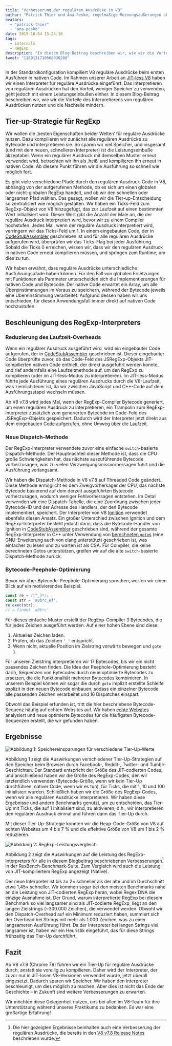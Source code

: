 ```yaml
---
title: "Verbesserung der regulären Ausdrücke in V8"
author: "Patrick Thier und Ana Peško, regelmäßige Meinungsäußerungen über reguläre Ausdrücke"
avatars:
  - "patrick-thier"
  - "ana-pesko"
date: 2019-10-04 15:24:16
tags:
  - internals
  - RegExp
description: "In diesem Blog-Beitrag beschreiben wir, wie wir die Vorteile der Interpretation von regulären Ausdrücken nutzen und gleichzeitig die Nachteile mindern."
tweet: "1180131710568030208"
---
```

In der Standardkonfiguration kompiliert V8 reguläre Ausdrücke beim ersten Ausführen in nativen Code. Im Rahmen unserer Arbeit an [JIT-less V8](/blog/jitless) haben wir einen Interpreter für reguläre Ausdrücke eingeführt. Das Interpretieren von regulären Ausdrücken hat den Vorteil, weniger Speicher zu verwenden, geht jedoch mit einem Leistungseinbußen einher. In diesem Blog-Beitrag beschreiben wir, wie wir die Vorteile des Interpretierens von regulären Ausdrücken nutzen und die Nachteile mindern.

<!--truncate-->
## Tier-up-Strategie für RegExp

Wir wollen die ‚besten Eigenschaften beider Welten‘ für reguläre Ausdrücke nutzen. Dazu kompilieren wir zunächst alle regulären Ausdrücke zu Bytecode und interpretieren sie. So sparen wir viel Speicher, und insgesamt (und mit dem neuen, schnelleren Interpreter) ist die Leistungseinbuße akzeptabel. Wenn ein regulärer Ausdruck mit demselben Muster erneut verwendet wird, betrachten wir ihn als ‚heiß‘ und kompilieren ihn erneut in nativen Code. Ab diesem Punkt führen wir die Ausführung so schnell wie möglich fort.

Es gibt viele verschiedene Pfade durch den regulären Ausdruck-Code in V8, abhängig von der aufgerufenen Methode, ob es sich um einen globalen oder nicht-globalen RegExp handelt, und ob wir den schnellen oder langsamen Pfad wählen. Das gesagt, wollen wir die Tier-up-Entscheidung so zentralisiert wie möglich gestalten. Wir haben ein Ticks-Feld zum RegExp-Objekt von V8 hinzugefügt, das zur Laufzeit auf einen bestimmten Wert initialisiert wird. Dieser Wert gibt die Anzahl der Male an, die der reguläre Ausdruck interpretiert wird, bevor wir zu einem Compiler hochstufen. Jedes Mal, wenn der reguläre Ausdruck interpretiert wird, verringern wir das Ticks-Feld um 1. In einem eingebauten Code, der in [CodeStubAssembler](/blog/csa) geschrieben ist und für alle regulären Ausdrücke aufgerufen wird, überprüfen wir das Ticks-Flag bei jeder Ausführung. Sobald die Ticks 0 erreichen, wissen wir, dass wir den regulären Ausdruck in nativen Code erneut kompilieren müssen, und springen zum Runtime, um dies zu tun.

Wir haben erwähnt, dass reguläre Ausdrücke unterschiedliche Ausführungspfade haben können. Für den Fall von globalen Ersetzungen mit Funktionen als Parameter unterscheiden sich die Implementierungen für nativen Code und Bytecode. Der native Code erwartet ein Array, um alle Übereinstimmungen im Voraus zu speichern, während der Bytecode jeweils eine Übereinstimmung verarbeitet. Aufgrund dessen haben wir uns entschieden, für diesen Anwendungsfall immer direkt auf nativen Code hochzustufen.

## Beschleunigung des RegExp-Interpreters

### Reduzierung des Laufzeit-Overheads

Wenn ein regulärer Ausdruck ausgeführt wird, wird ein eingebauter Code aufgerufen, der in [CodeStubAssembler](/blog/csa) geschrieben ist. Dieser eingebauter Code überprüfte zuvor, ob das Code-Feld des JSRegExp-Objekts JIT-kompilierten nativen Code enthielt, der direkt ausgeführt werden konnte, und rief andernfalls eine Laufzeitmethode auf, um den RegExp zu kompilieren (oder im JIT-less-Modus zu interpretieren). Im JIT-less-Modus führte jede Ausführung eines regulären Ausdrucks durch die V8-Laufzeit, was ziemlich teuer ist, da wir zwischen JavaScript und C++-Code auf dem Ausführungsstapel wechseln müssen.

Ab V8 v7.8 wird jedes Mal, wenn der RegExp-Compiler Bytecode generiert, um einen regulären Ausdruck zu interpretieren, ein Trampolin zum RegExp-Interpreter zusätzlich zum generierten Bytecode im Code-Feld des JSRegExp-Objekts gespeichert. Dadurch wird der Interpreter jetzt direkt aus dem eingebauten Code aufgerufen, ohne Umweg über die Laufzeit.

### Neue Dispatch-Methode

Der RegExp-Interpreter verwendete zuvor eine einfache `switch`-basierte Dispatch-Methode. Der Hauptnachteil dieser Methode ist, dass die CPU große Schwierigkeiten hat, das nächste auszuführende Bytecode vorherzusagen, was zu vielen Verzweigungsmissvorhersagen führt und die Ausführung verlangsamt.

Wir haben die Dispatch-Methode in V8 v7.8 auf Threaded Code geändert. Diese Methode ermöglicht es dem Zweigvorhersager der CPU, das nächste Bytecode basierend auf dem derzeit ausgeführten Bytecode vorherzusagen, wodurch weniger Fehlvorhersagen entstehen. Im Detail verwenden wir eine Dispatch-Tabelle, die eine Zuordnung zwischen jeder Bytecode-ID und der Adresse des Handlers, der den Bytecode implementiert, speichert. Der Interpreter von V8 [Ignition](/docs/ignition) verwendet ebenfalls diesen Ansatz. Ein großer Unterschied zwischen Ignition und dem RegExp-Interpreter besteht jedoch darin, dass die Bytecode-Handler von Ignition in [CodeStubAssembler](/blog/csa) geschrieben sind, während der gesamte RegExp-Interpreter in C++ unter Verwendung von [berechneten `goto`s](https://gcc.gnu.org/onlinedocs/gcc/Labels-as-Values.html) (eine GNU-Erweiterung auch von clang unterstützt) geschrieben ist, was einfacher zu lesen und zu warten ist als CSA. Für Compiler, die keine berechneten Gotos unterstützen, greifen wir auf die alte `switch`-basierte Dispatch-Methode zurück.

### Bytecode-Peephole-Optimierung

Bevor wir über Bytecode-Peephole-Optimierung sprechen, werfen wir einen Blick auf ein motivierendes Beispiel.

```js
const re = /[^_]*/;
const str = 'a0b*c_ef';
re.exec(str);
// → findet 'a0b*c'
```

Für dieses einfache Muster erstellt der RegExp-Compiler 3 Bytecodes, die für jedes Zeichen ausgeführt werden. Auf einer hohen Ebene sind diese:

1. Aktuelles Zeichen laden.
1. Prüfen, ob das Zeichen `'_'` entspricht.
1. Wenn nicht, aktuelle Position im Zielstring vorwärts bewegen und `goto 1`.

Für unseren Zielstring interpretieren wir 17 Bytecodes, bis wir ein nicht passendes Zeichen finden. Die Idee der Peephole-Optimierung besteht darin, Sequenzen von Bytecodes durch neue optimierte Bytecodes zu ersetzen, die die Funktionalität mehrerer Bytecodes kombinieren. In unserem Beispiel können wir sogar die durch `goto` implizit erstellte Schleife explizit in den neuen Bytecode einbauen, sodass ein einzelner Bytecode alle passenden Zeichen verarbeitet und 16 Dispatches einspart.

Obwohl das Beispiel erfunden ist, tritt die hier beschriebene Bytecode-Sequenz häufig auf echten Websites auf. Wir haben [echte Websites](/blog/real-world-performance) analysiert und neue optimierte Bytecodes für die häufigsten Bytecode-Sequenzen erstellt, die wir gefunden haben.

## Ergebnisse

![Abbildung 1: Speichereinsparungen für verschiedene Tier-Up-Werte](/_img/regexp-tier-up/results-memory.svg)

Abbildung 1 zeigt die Auswirkungen verschiedener Tier-Up-Strategien auf den Speicher beim Browsen durch Facebook-, Reddit-, Twitter- und Tumblr-Geschichten. Der Standard entspricht der Größe des JIT-codierten Codes, und anschließend haben wir die Größe des RegExp-Codes, den wir letztendlich verwenden (Bytecode-Größe, wenn wir kein Tier-Up durchführen, nativer Code, wenn wir es tun), für Ticks, die mit 1, 10 und 100 initialisiert wurden. Schließlich haben wir die Größe des RegExp-Codes, wenn wir alle regulären Ausdrücke interpretieren. Wir haben diese Ergebnisse und andere Benchmarks genutzt, um zu entscheiden, das Tier-Up mit Ticks, die auf 1 initialisiert sind, zu aktivieren, d.h., wir interpretieren den regulären Ausdruck einmal und führen dann das Tier-Up durch.

Mit dieser Tier-Up-Strategie konnten wir die Heap-Code-Größe von V8 auf echten Websites um 4 bis 7 % und die effektive Größe von V8 um 1 bis 2 % reduzieren.

![Abbildung 2: RegExp-Leistungsvergleich](/_img/regexp-tier-up/results-speed.svg)

Abbildung 2 zeigt die Auswirkungen auf die Leistung des RegExp-Interpreters für alle in diesem Blogbeitrag beschriebenen Verbesserungen[^strict-bounds] in der RexBench-Benchmark-Suite. Zum Vergleich wird auch die Leistung von JIT-kompiliertem RegExp angezeigt (Native).

[^strict-bounds]: Die hier gezeigten Ergebnisse beinhalten auch eine Verbesserung der regulären Ausdrücke, die bereits in den [V8 v7.8 Release Notes](/blog/v8-release-78#faster-regexp-match-failures) beschrieben wurde.

Der neue Interpreter ist bis zu 2× schneller als der alte und im Durchschnitt etwa 1,45× schneller. Wir kommen sogar bei den meisten Benchmarks nahe an die Leistung von JIT-codierten RegExp heran, wobei Regex DNA die einzige Ausnahme ist. Der Grund, warum interpretierte RegExp bei diesem Benchmark so viel langsamer sind als JIT-codierte RegExp, liegt an den langen Zielstrings (~300.000 Zeichen), die verwendet werden. Obwohl wir den Dispatch-Overhead auf ein Minimum reduziert haben, summiert sich der Overhead bei Strings mit mehr als 1.000 Zeichen, was zu einer langsameren Ausführung führt. Da der Interpreter bei langen Strings viel langsamer ist, haben wir ein Heuristik eingeführt, das für diese Strings frühzeitig das Tier-Up durchführt.

## Fazit

Ab V8 v7.9 (Chrome 79) führen wir ein Tier-Up für reguläre Ausdrücke durch, anstatt sie voreilig zu kompilieren. Daher wird der Interpreter, der zuvor nur in JIT-losen V8-Versionen verwendet wurde, jetzt überall eingesetzt. Dadurch sparen wir Speicher. Wir haben den Interpreter beschleunigt, um dies möglich zu machen. Aber dies ist nicht das Ende der Geschichte – in Zukunft sind weitere Verbesserungen zu erwarten.

Wir möchten diese Gelegenheit nutzen, uns bei allen im V8-Team für ihre Unterstützung während unseres Praktikums zu bedanken. Es war eine großartige Erfahrung!
